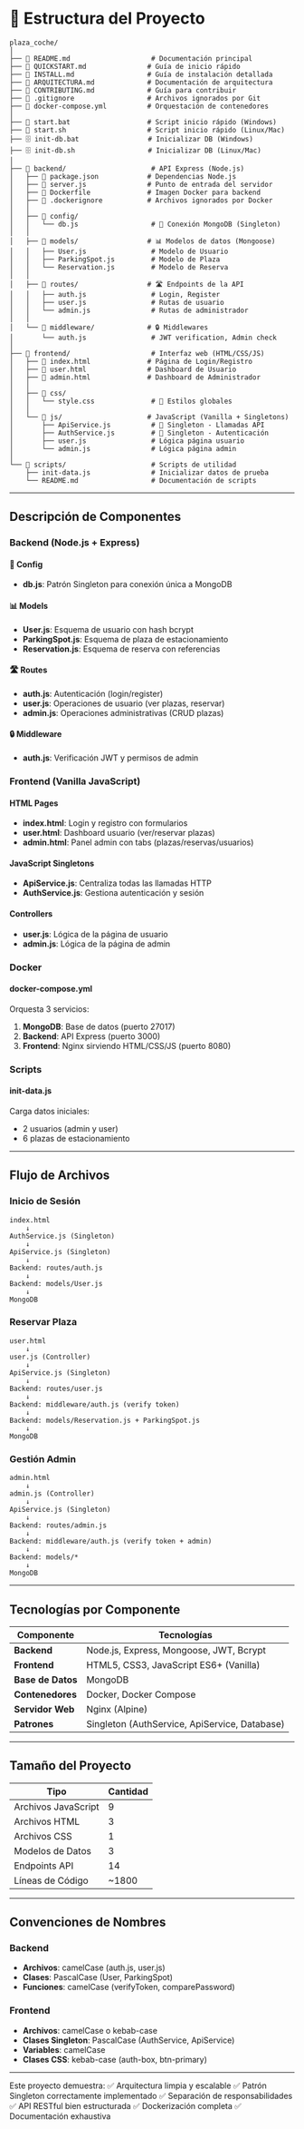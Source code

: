 # 📂 Estructura del Proyecto

```
plaza_coche/
│
├── 📄 README.md                    # Documentación principal
├── 📄 QUICKSTART.md               # Guía de inicio rápido
├── 📄 INSTALL.md                  # Guía de instalación detallada
├── 📄 ARQUITECTURA.md             # Documentación de arquitectura
├── 📄 CONTRIBUTING.md             # Guía para contribuir
├── 📄 .gitignore                  # Archivos ignorados por Git
├── 🐳 docker-compose.yml          # Orquestación de contenedores
│
├── 🚀 start.bat                   # Script inicio rápido (Windows)
├── 🚀 start.sh                    # Script inicio rápido (Linux/Mac)
├── 🗄️ init-db.bat                 # Inicializar DB (Windows)
├── 🗄️ init-db.sh                  # Inicializar DB (Linux/Mac)
│
├── 📁 backend/                     # API Express (Node.js)
│   ├── 📄 package.json            # Dependencias Node.js
│   ├── 📄 server.js               # Punto de entrada del servidor
│   ├── 🐳 Dockerfile              # Imagen Docker para backend
│   ├── 📄 .dockerignore           # Archivos ignorados por Docker
│   │
│   ├── 📁 config/
│   │   └── db.js                  # 🔧 Conexión MongoDB (Singleton)
│   │
│   ├── 📁 models/                 # 📊 Modelos de datos (Mongoose)
│   │   ├── User.js                # Modelo de Usuario
│   │   ├── ParkingSpot.js         # Modelo de Plaza
│   │   └── Reservation.js         # Modelo de Reserva
│   │
│   ├── 📁 routes/                 # 🛣️ Endpoints de la API
│   │   ├── auth.js                # Login, Register
│   │   ├── user.js                # Rutas de usuario
│   │   └── admin.js               # Rutas de administrador
│   │
│   └── 📁 middleware/             # 🔒 Middlewares
│       └── auth.js                # JWT verification, Admin check
│
├── 📁 frontend/                    # Interfaz web (HTML/CSS/JS)
│   ├── 📄 index.html              # Página de Login/Registro
│   ├── 📄 user.html               # Dashboard de Usuario
│   ├── 📄 admin.html              # Dashboard de Administrador
│   │
│   ├── 📁 css/
│   │   └── style.css              # 🎨 Estilos globales
│   │
│   └── 📁 js/                     # JavaScript (Vanilla + Singletons)
│       ├── ApiService.js          # 🔧 Singleton - Llamadas API
│       ├── AuthService.js         # 🔧 Singleton - Autenticación
│       ├── user.js                # Lógica página usuario
│       └── admin.js               # Lógica página admin
│
└── 📁 scripts/                     # Scripts de utilidad
    ├── init-data.js               # Inicializar datos de prueba
    └── README.md                  # Documentación de scripts

```

---

## Descripción de Componentes

### Backend (Node.js + Express)

#### 🔧 Config

-   **db.js**: Patrón Singleton para conexión única a MongoDB

#### 📊 Models

-   **User.js**: Esquema de usuario con hash bcrypt
-   **ParkingSpot.js**: Esquema de plaza de estacionamiento
-   **Reservation.js**: Esquema de reserva con referencias

#### 🛣️ Routes

-   **auth.js**: Autenticación (login/register)
-   **user.js**: Operaciones de usuario (ver plazas, reservar)
-   **admin.js**: Operaciones administrativas (CRUD plazas)

#### 🔒 Middleware

-   **auth.js**: Verificación JWT y permisos de admin

### Frontend (Vanilla JavaScript)

#### HTML Pages

-   **index.html**: Login y registro con formularios
-   **user.html**: Dashboard usuario (ver/reservar plazas)
-   **admin.html**: Panel admin con tabs (plazas/reservas/usuarios)

#### JavaScript Singletons

-   **ApiService.js**: Centraliza todas las llamadas HTTP
-   **AuthService.js**: Gestiona autenticación y sesión

#### Controllers

-   **user.js**: Lógica de la página de usuario
-   **admin.js**: Lógica de la página de admin

### Docker

#### docker-compose.yml

Orquesta 3 servicios:

1. **MongoDB**: Base de datos (puerto 27017)
2. **Backend**: API Express (puerto 3000)
3. **Frontend**: Nginx sirviendo HTML/CSS/JS (puerto 8080)

### Scripts

#### init-data.js

Carga datos iniciales:

-   2 usuarios (admin y user)
-   6 plazas de estacionamiento

---

## Flujo de Archivos

### Inicio de Sesión

```
index.html
    ↓
AuthService.js (Singleton)
    ↓
ApiService.js (Singleton)
    ↓
Backend: routes/auth.js
    ↓
Backend: models/User.js
    ↓
MongoDB
```

### Reservar Plaza

```
user.html
    ↓
user.js (Controller)
    ↓
ApiService.js (Singleton)
    ↓
Backend: routes/user.js
    ↓
Backend: middleware/auth.js (verify token)
    ↓
Backend: models/Reservation.js + ParkingSpot.js
    ↓
MongoDB
```

### Gestión Admin

```
admin.html
    ↓
admin.js (Controller)
    ↓
ApiService.js (Singleton)
    ↓
Backend: routes/admin.js
    ↓
Backend: middleware/auth.js (verify token + admin)
    ↓
Backend: models/*
    ↓
MongoDB
```

---

## Tecnologías por Componente

| Componente        | Tecnologías                                   |
| ----------------- | --------------------------------------------- |
| **Backend**       | Node.js, Express, Mongoose, JWT, Bcrypt       |
| **Frontend**      | HTML5, CSS3, JavaScript ES6+ (Vanilla)        |
| **Base de Datos** | MongoDB                                       |
| **Contenedores**  | Docker, Docker Compose                        |
| **Servidor Web**  | Nginx (Alpine)                                |
| **Patrones**      | Singleton (AuthService, ApiService, Database) |

---

## Tamaño del Proyecto

| Tipo                | Cantidad |
| ------------------- | -------- |
| Archivos JavaScript | 9        |
| Archivos HTML       | 3        |
| Archivos CSS        | 1        |
| Modelos de Datos    | 3        |
| Endpoints API       | 14       |
| Líneas de Código    | ~1800    |

---

## Convenciones de Nombres

### Backend

-   **Archivos**: camelCase (auth.js, user.js)
-   **Clases**: PascalCase (User, ParkingSpot)
-   **Funciones**: camelCase (verifyToken, comparePassword)

### Frontend

-   **Archivos**: camelCase o kebab-case
-   **Clases Singleton**: PascalCase (AuthService, ApiService)
-   **Variables**: camelCase
-   **Clases CSS**: kebab-case (auth-box, btn-primary)

---

Este proyecto demuestra:
✅ Arquitectura limpia y escalable
✅ Patrón Singleton correctamente implementado
✅ Separación de responsabilidades
✅ API RESTful bien estructurada
✅ Dockerización completa
✅ Documentación exhaustiva
